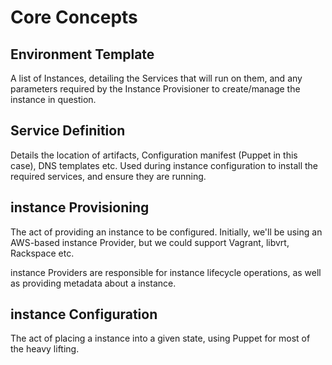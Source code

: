 Core Concepts
============

Environment Template
--------------------

A list of Instances, detailing the Services that will run on them, and
any parameters required by the Instance Provisioner to create/manage the
instance in question.

Service Definition
------------------

Details the location of artifacts, Configuration manifest (Puppet in
this case), DNS templates etc. Used during instance configuration to
install the required services, and ensure they are running.

instance Provisioning
-----------------

The act of providing an instance to be configured. Initially, we'll be
using an AWS-based instance Provider, but we could support Vagrant,
libvrt, Rackspace etc.

instance Providers are responsible for instance lifecycle operations, as well
as providing metadata about a instance.

instance Configuration
------------------

The act of placing a instance into a given state, using Puppet for most of
the heavy lifting.
